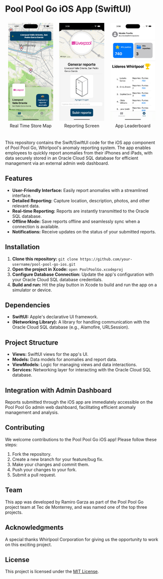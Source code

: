 # Pool Pool Go iOS App (SwiftUI)

<a name="screenshots"></a>
<div style="display: flex; justify-content: space-around; align-items: center; text-align: center;">
    <div style="margin: 10px;">
        <img src="assets/img1.jpeg" alt="Real Time Store Map" style="width: 200px;">
        <p style="margin-top: 5px;">Real Time Store Map</p>
    </div>
    <div style="margin: 10px;">
        <img src="assets/img2.jpeg" alt="Reporting Screen" style="width: 200px;">
        <p style="margin-top: 5px;">Reporting Screen</p>
    </div>
    <div style="margin: 10px;">
        <img src="assets/img3.jpeg" alt="App Leaderboard" style="width: 200px;">
        <p style="margin-top: 5px;">App Leaderboard</p>
    </div>
</div>

This repository contains the Swift/SwiftUI code for the iOS app component of Pool Pool Go, Whirlpool's anomaly reporting system. The app enables employees to quickly report anomalies from their iPhones and iPads, with data securely stored in an Oracle Cloud SQL database for efficient management via an external admin web dashboard.

## Features

* **User-Friendly Interface:** Easily report anomalies with a streamlined interface.
* **Detailed Reporting:** Capture location, description, photos, and other relevant data.
* **Real-time Reporting:** Reports are instantly transmitted to the Oracle SQL database.
* **Offline Mode:** Save reports offline and seamlessly sync when a connection is available.
* **Notifications:** Receive updates on the status of your submitted reports.

## Installation

1. **Clone this repository:** `git clone https://github.com/your-username/pool-pool-go-ios.git`
2. **Open the project in Xcode:** `open PoolPoolGo.xcodeproj`
3. **Configure Database Connection:** Update the app's configuration with your Oracle Cloud SQL database credentials.
4. **Build and run:** Hit the play button in Xcode to build and run the app on a simulator or device.

## Dependencies

* **SwiftUI:** Apple's declarative UI framework.
* **(Networking Library):** A library for handling communication with the Oracle Cloud SQL database (e.g., Alamofire, URLSession).

## Project Structure

* **Views:** SwiftUI views for the app's UI.
* **Models:** Data models for anomalies and report data.
* **ViewModels:** Logic for managing views and data interactions.
* **Services:** Networking layer for interacting with the Oracle Cloud SQL database.

## Integration with Admin Dashboard

Reports submitted through the iOS app are immediately accessible on the Pool Pool Go admin web dashboard, facilitating efficient anomaly management and analysis.

## Contributing

We welcome contributions to the Pool Pool Go iOS app! Please follow these steps:

1. Fork the repository.
2. Create a new branch for your feature/bug fix.
3. Make your changes and commit them.
4. Push your changes to your fork.
5. Submit a pull request.

## Team

This app was developed by Ramiro Garza as part of the Pool Pool Go project team at Tec de Monterrey, and was named one of the top three projects.

## Acknowledgments

A special thanks Whirlpool Corporation for giving us the opportunity to work on this exciting project.

## License

This project is licensed under the [MIT License](LICENSE).
